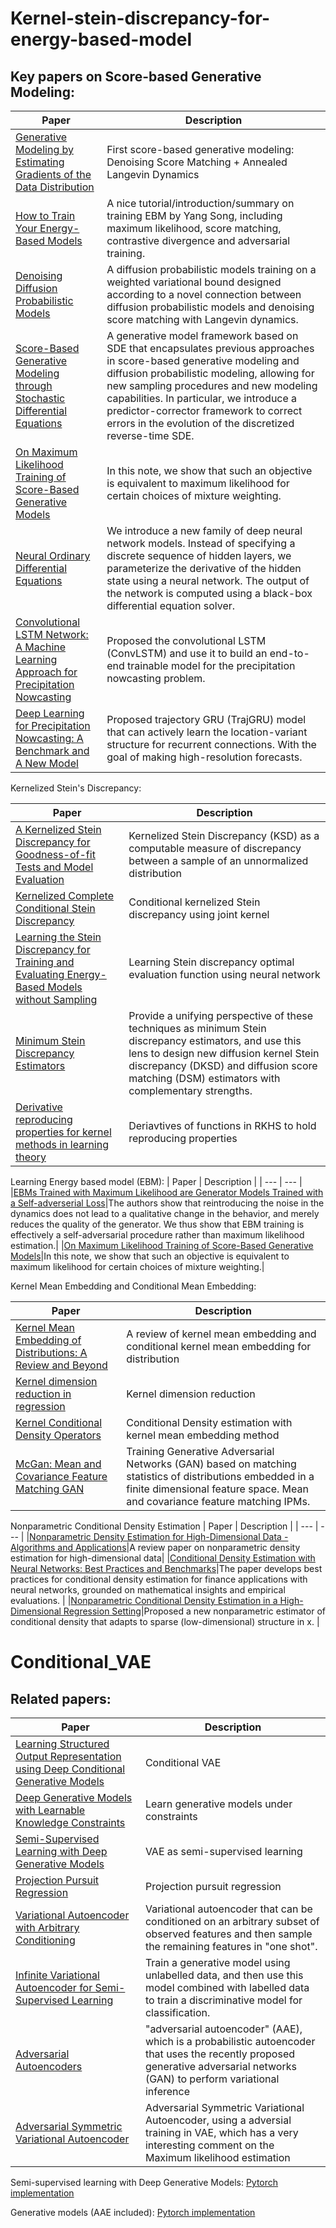 # Kernel-stein-discrepancy-for-energy-based-model

## Key papers on Score-based Generative Modeling:

| Paper | Description |
| --- | --- |
| [Generative Modeling by Estimating Gradients of the Data Distribution](https://arxiv.org/abs/1907.05600) |First score-based generative modeling: Denoising Score Matching + Annealed Langevin Dynamics|
|[How to Train Your Energy-Based Models](https://arxiv.org/abs/2101.03288)|A nice tutorial/introduction/summary on training EBM by Yang Song, including maximum likelihood, score matching, contrastive divergence and adversarial training.|
|[Denoising Diffusion Probabilistic Models](https://arxiv.org/abs/2006.11239)|A diffusion probabilistic models training on a weighted variational bound designed according to a novel connection between diffusion probabilistic models and denoising score matching with Langevin dynamics. |
|[Score-Based Generative Modeling through Stochastic Differential Equations](https://arxiv.org/abs/2011.13456)|A generative model framework based on SDE that encapsulates previous approaches in score-based generative modeling and diffusion probabilistic modeling, allowing for new sampling procedures and new modeling capabilities. In particular, we introduce a predictor-corrector framework to correct errors in the evolution of the discretized reverse-time SDE. |
|[On Maximum Likelihood Training of Score-Based Generative Models](https://arxiv.org/abs/2101.09258)|In this note, we show that such an objective is equivalent to maximum likelihood for certain choices of mixture weighting.|
|[Neural Ordinary Differential Equations](https://arxiv.org/abs/1806.07366)|We introduce a new family of deep neural network models. Instead of specifying a discrete sequence of hidden layers, we parameterize the derivative of the hidden state using a neural network. The output of the network is computed using a black-box differential equation solver.|
|[Convolutional LSTM Network: A Machine Learning Approach for Precipitation Nowcasting](https://papers.nips.cc/paper/2015/file/07563a3fe3bbe7e3ba84431ad9d055af-Paper.pdf)| Proposed the convolutional LSTM (ConvLSTM) and use it to build an end-to-end trainable model for the precipitation nowcasting problem.|
|[Deep Learning for Precipitation Nowcasting: A Benchmark and A New Model](https://arxiv.org/abs/1706.03458)|Proposed trajectory GRU (TrajGRU) model that can actively learn the location-variant structure for recurrent connections. With the goal of making high-resolution forecasts.|

Kernelized Stein's Discrepancy:

| Paper | Description |
| --- | --- |
| [A Kernelized Stein Discrepancy for Goodness-of-fit Tests and Model Evaluation](https://arxiv.org/abs/1602.03253) |Kernelized Stein Discrepancy (KSD) as a computable measure of discrepancy between a sample of an unnormalized distribution|
|[Kernelized Complete Conditional Stein Discrepancy](https://arxiv.org/abs/1904.04478)|Conditional kernelized Stein discrepancy using joint kernel|
|[Learning the Stein Discrepancy for Training and Evaluating Energy-Based Models without Sampling](https://arxiv.org/abs/2002.05616)|Learning Stein discrepancy optimal evaluation function using neural network|
|[Minimum Stein Discrepancy Estimators](https://arxiv.org/abs/1906.08283)|Provide a unifying perspective of these techniques as minimum Stein discrepancy estimators, and use this lens to design new diffusion kernel Stein discrepancy (DKSD) and diffusion score matching (DSM) estimators with complementary strengths.|
|[Derivative reproducing properties for kernel methods in learning theory](https://core.ac.uk/download/pdf/82506111.pdf)|Deriavtives of functions in RKHS to hold reproducing properties|


Learning Energy based model (EBM):
| Paper | Description |
| --- | --- |
|[EBMs Trained with Maximum Likelihood are Generator Models Trained with a Self-adverserial Loss](https://arxiv.org/abs/2102.11757#:~:text=Maximum%20likelihood%20estimation%20is%20widely,algorithms%20such%20as%20Langevin%20dynamics.)|The authors show that reintroducing the noise in the dynamics does not lead to a qualitative change in the behavior, and merely reduces the quality of the generator. We thus show that EBM training is effectively a self-adversarial procedure rather than maximum likelihood estimation.|
|[On Maximum Likelihood Training of Score-Based Generative Models](https://arxiv.org/abs/2101.09258)|In this note, we show that such an objective is equivalent to maximum likelihood for certain choices of mixture weighting.|

Kernel Mean Embedding and Conditional Mean Embedding:

| Paper | Description |
| --- | --- |
|[Kernel Mean Embedding of Distributions: A Review and Beyond](https://arxiv.org/abs/1605.09522)|A review of kernel mean embedding and conditional kernel mean embedding for distribution|
|[Kernel dimension reduction in regression](https://arxiv.org/abs/0908.1854)|Kernel dimension reduction|
|[Kernel Conditional Density Operators](https://arxiv.org/abs/1905.11255)|Conditional Density estimation with kernel mean embedding method|
|[McGan: Mean and Covariance Feature Matching GAN](https://arxiv.org/abs/1702.08398)|Training Generative Adversarial Networks (GAN) based on matching statistics of distributions embedded in a finite dimensional feature space. Mean and covariance feature matching IPMs.|


Nonparametric Conditional Density Estimation
| Paper | Description |
| --- | --- |
|[Nonparametric Density Estimation for High-Dimensional Data - Algorithms and Applications](https://arxiv.org/pdf/1904.00176.pdf)|A review paper on nonparametric density estimation for high-dimensional data|
|[Conditional Density Estimation with Neural Networks: Best Practices and Benchmarks](https://arxiv.org/abs/1903.00954)|The paper develops best practices for conditional density estimation for finance applications with neural networks, grounded on mathematical insights and empirical evaluations. |
|[Nonparametric Conditional Density Estimation in a High-Dimensional Regression Setting](https://arxiv.org/abs/1604.00540)|Proposed a new nonparametric estimator of conditional density that adapts to sparse (low-dimensional) structure in x. |



# Conditional_VAE
## Related papers:

| Paper | Description |
| --- | --- |
| [Learning Structured Output Representation using Deep Conditional Generative Models](https://papers.nips.cc/paper/5775-learning-structured-output-representation-using-deep-conditional-generative-models) | Conditional VAE |
| [Deep Generative Models with Learnable Knowledge Constraints](https://arxiv.org/pdf/1806.09764.pdf) | Learn generative models under constraints |
| [Semi-Supervised Learning with Deep Generative Models](https://arxiv.org/abs/1406.5298) | VAE as semi-supervised learning |
| [Projection Pursuit Regression](https://www.tandfonline.com/doi/abs/10.1080/01621459.1981.10477729) | Projection pursuit regression|
| [Variational Autoencoder with Arbitrary Conditioning](https://arxiv.org/abs/1806.02382) | Variational autoencoder that can be conditioned on an arbitrary subset of observed features and then sample the remaining features in "one shot". |
| [Infinite Variational Autoencoder for Semi-Supervised Learning](http://openaccess.thecvf.com/content_cvpr_2017/papers/Abbasnejad_Infinite_Variational_Autoencoder_CVPR_2017_paper.pdf) | Train a generative model using unlabelled data, and then use this model combined with labelled data to train a discriminative model for classification. |
|[Adversarial Autoencoders](https://arxiv.org/abs/1511.05644)|"adversarial autoencoder" (AAE), which is a probabilistic autoencoder that uses the recently proposed generative adversarial networks (GAN) to perform variational inference |
|[Adversarial Symmetric Variational Autoencoder](http://people.ee.duke.edu/~lcarin/AS_VAE.pdf)|Adversarial Symmetric Variational Autoencoder, using a adversial training in VAE, which has a very interesting comment on the Maximum likelihood estimation|


Semi-supervised learning with Deep Generative Models: [Pytorch implementation](https://github.com/wohlert/semi-supervised-pytorch)

Generative models (AAE included): [Pytorch implementation](https://github.com/wiseodd/generative-models)

